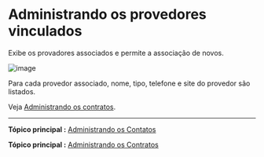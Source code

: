 Administrando os provedores vinculados
===========================

Exibe os provadores associados e permite a associação de novos.

![image](docs/image/fournisseur.png)

Para cada provedor associado, nome, tipo, telefone e site do provedor são listados.

Veja [Administrando os contratos](management_contract.html "Os contratos são gerenciados a partir do menu Gestão > Contratos").

-------
**Tópico principal :** [Administrando os Contatos](index.php?pt/05_Modulo_Gestao/04_Contatos.md "Os contatos são gerenciados a partir do menu Gestão > Contatos")

**Tópico principal :** [Administrando os Contratos](index.php?pt/05_Modulo_Gestao/05_Contratos.md "Os contratos são gerenciados a partir do menu Gestão > Contratos")
